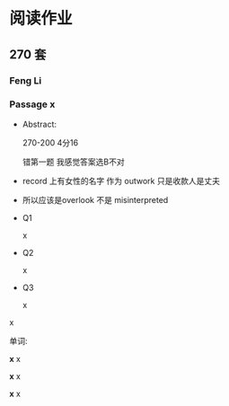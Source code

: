# 阅读作业

## 270 套

### Feng Li

### Passage x

- Abstract:

  270-200 4分16

  错第一题 我感觉答案选B不对  

- record 上有女性的名字 作为 outwork 只是收款人是丈夫

- 所以应该是overlook 不是 misinterpreted 

- Q1

  x

- Q2

  x

- Q3

  x

x

单词:

**x** x

**x** x

**x** x